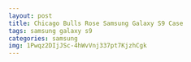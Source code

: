 ```yaml
---
layout: post
title: Chicago Bulls Rose Samsung Galaxy S9 Case
tags: samsung galaxy s9
categories: samsung
img: 1Pwqz2DIjJSc-4hWvVnj337pt7KjzhCgk
---
```

